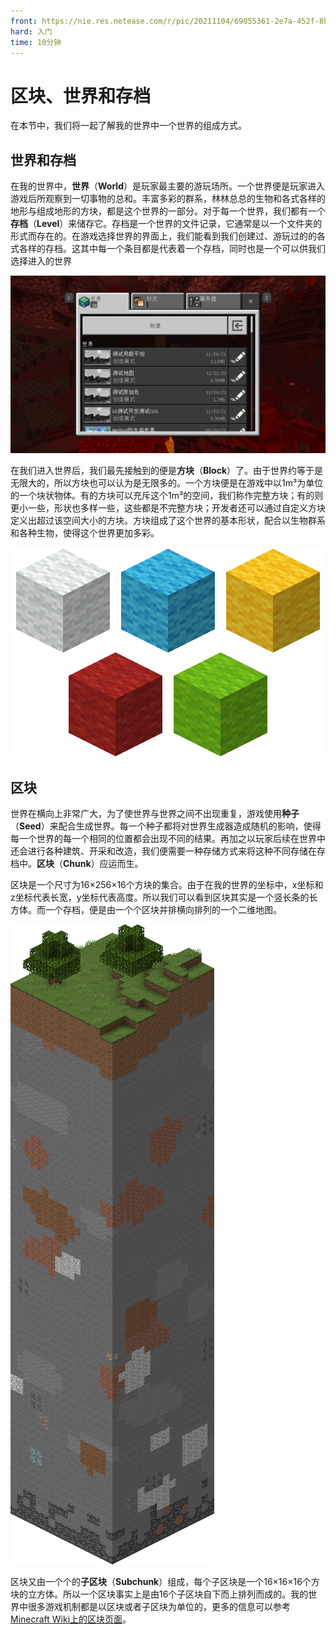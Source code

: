 ```yaml
---
front: https://nie.res.netease.com/r/pic/20211104/69055361-2e7a-452f-8b1a-f23e1262a03a.jpg
hard: 入门
time: 10分钟
---
```


# 区块、世界和存档

在本节中，我们将一起了解我的世界中一个世界的组成方式。

## 世界和存档

在我的世界中，**世界**（**World**）是玩家最主要的游玩场所。一个世界便是玩家进入游戏后所观察到一切事物的总和。丰富多彩的群系，林林总总的生物和各式各样的地形与组成地形的方块，都是这个世界的一部分。对于每一个世界，我们都有一个**存档**（**Level**）来储存它。存档是一个世界的文件记录，它通常是以一个文件夹的形式而存在的。在游戏选择世界的界面上，我们能看到我们创建过、游玩过的的各式各样的存档。这其中每一个条目都是代表着一个存档，同时也是一个可以供我们选择进入的世界

![游戏的世界选择界面](./images/2.1_world_screen.png)

在我们进入世界后，我们最先接触到的便是**方块**（**Block**）了。由于世界约等于是无限大的，所以方块也可以认为是无限多的。一个方块便是在游戏中以1m³为单位的一个块状物体。有的方块可以充斥这个1m³的空间，我们称作完整方块；有的则更小一些，形状也多样一些，这些都是不完整方块；开发者还可以通过自定义方块定义出超过该空间大小的方块。方块组成了这个世界的基本形状，配合以生物群系和各种生物，使得这个世界更加多彩。

![方块举例](./images/2.1_block_example.png)

## 区块

世界在横向上非常广大，为了使世界与世界之间不出现重复，游戏使用**种子**（**Seed**）来配合生成世界。每一个种子都将对世界生成器造成随机的影响，使得每一个世界的每一个相同的位置都会出现不同的结果。再加之以玩家后续在世界中还会进行各种建筑、开采和改造，我们便需要一种存储方式来将这种不同存储在存档中。**区块**（**Chunk**）应运而生。

区块是一个尺寸为16×256×16个方块的集合。由于在我的世界的坐标中，x坐标和z坐标代表长宽，y坐标代表高度。所以我们可以看到区块其实是一个竖长条的长方体。而一个存档，便是由一个个区块并排横向排列的一个二维地图。

![一个区块](./images/2.1_chunk.png)

区块又由一个个的**子区块**（**Subchunk**）组成，每个子区块是一个16×16×16个方块的立方体。所以一个区块事实上是由16个子区块自下而上排列而成的。我的世界中很多游戏机制都是以区块或者子区块为单位的，更多的信息可以参考[Minecraft Wiki上的区块页面](https://minecraft.fandom.com/zh/wiki/%E5%8C%BA%E5%9D%97)。